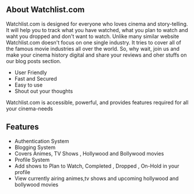 <p align="center"><img src="https://i.ibb.co/yPRpZsP/Watchlist2.png" width="15px" height="20px"></p>

## About Watchlist.com

Watchlist.com is designed for everyone who loves cinema and story-telling. It will help you to track what you have watched, what you plan to watch and waht you dropped and don't want to watch. Unlike many similar website Watchlist.com doesn't focus on one single industry. It tries to cover all of the famous movie industries all over the world. So, why wait, join us and make your cinema history digital and share your reviews and oher stuffs on our blog posts section.

- User Friendly
- Fast and Secured
- Easy to use
- Shout out your thoughts

Watchlist.com is accessible, powerful, and provides features required for all your cinema-needs

## Features
- Authentication System
- Blogging System
- Covers Animes, TV Shows , Hollywood and Bollywood movies
- Profile System
- Add shows to Plan to Watch, Completed , Dropped , On-Hold in your profile
- View currently airing animes,tv shows and upcoming hollywood and bollywood movies
